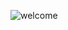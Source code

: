 ![welcome](https://user-images.githubusercontent.com/37983022/141644913-901245e0-c3b3-460b-8588-e279c5e78fa1.gif)
